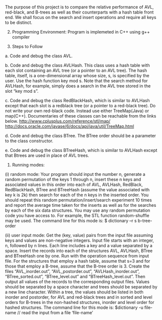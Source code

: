 The purpose of this project is to compare the relative performance of AVL, red-black, and B-trees as well
as their counterparts with a hash table front end. We shall focus on the search and insert operations and require all
keys to be distinct.

2. Programming Environment:
Program is implemeted in C++ using g++ compiler

3. Steps to Follow

a. Code and debug the class AVL.

b. Code and debug the class AVLHash. This class uses a hash table with each slot containing an AVL tree
(or a pointer to an AVL tree). The hash table, itself, is a one-dimensional array whose size, s, is specified
by the user. Use the hash function key mod s. Note that the search method for AVLHash, for example, simply does a 
search in the AVL tree stored in the slot “key mod s”.

c. Code and debug the class RedBlackHash, which is similar to AVLHash except that
each slot is a redblack tree (or a pointer to a red-black tree). Do not write your own red-black code. Instead use either
TreeMap(Java) or map(C++). Documentaries of these classes can be reachable from the links below.
http://www.cplusplus.com/reference/stl/map/
http://docs.oracle.com/javase/6/docs/api/java/util/TreeMap.html

d. Code and debug the class BTree. The BTree order should be a parameter to the class constructor.

e. Code and debug the class BTreeHash, which is similar to AVLHash except that Btrees are used in place
of AVL trees.


1. Running modes:

(i) random mode:
Your program should input the number n, generate a random permutation of the keys 1 through n,
insert these n keys and associated values in this order into each of AVL, AVLHash, RedBlack,
RedBlackHash, BTree and BTreeHash (assume the value associated with key k is 2k) then search for each
of the n keys in the inserted order. You should repeat this random permutation/insert/search
experiment 10 times and report the average time taken for the inserts as well as for the searches by
each of the six data structures. You may use any random permutation code you have access to. For
example, the STL function random-shuffle may be used. The command line for this mode is:
$ dictionary –r s b-tree-order

(ii) user input mode:
Get the (key, value) pairs from the input file assuming keys and values are non-negative integers. Input
file starts with an integer, n, followed by n lines. Each line includes a key and a value separated by a
space. Insert the records into each of the structures AVL, AVLHash, BTree and BTreeHash one by one.
Run with the operation sequence from input file. For the structures that employ a hash table, assume
that s=3 and for those that employ a B-tree, assume that the B-tree order is 3. Create the files
“AVL_inorder.out”, “AVL_postorder.out”, “AVLHash_inorder.out”, “BTree_sorted.out”, “BTree_level.out”
and “BTreeHash_level.out”. Then output all values of the records to the corresponding output files.
Values should be separated by a space character and trees should be separated by a new line character.
Within a tree, the values should be listed in both inorder and postorder, for AVL and red-black trees and
in sorted and level orders for B-trees in the non-hashed structures, inorder and level order for hashed
structures.
The command line for this mode is:
$dictionary -u file-name // read the input from a file ‘file-name’

